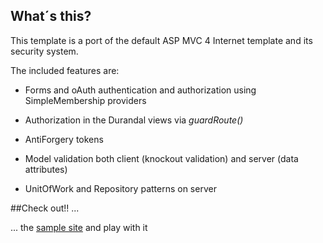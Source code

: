 ## What´s this?

This template is a port of the default ASP MVC 4 Internet template and its security system.

The included features are:

- Forms and oAuth authentication and authorization using SimpleMembership providers

- Authorization in the Durandal views via *guardRoute()*

- AntiForgery tokens

- Model validation both client (knockout validation) and server (data attributes)

- UnitOfWork and Repository patterns on server


##Check out!! ...

... the [sample site](https://durandalauth.azurewebsites.net) and play with it